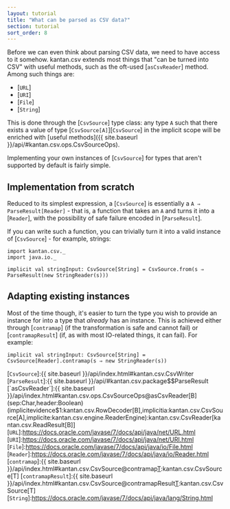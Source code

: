 ```yaml
---
layout: tutorial
title: "What can be parsed as CSV data?"
section: tutorial
sort_order: 8
---
```

Before we can even think about parsing CSV data, we need to have access to it somehow. kantan.csv extends most things
that "can be turned into CSV" with useful methods, such as the oft-used [`asCsvReader`] method. Among such things are:

* [`URL`]
* [`URI`]
* [`File`]
* [`String`]

This is done through the [`CsvSource`] type class: any type `A` such that there exists a value of type
[`CsvSource[A]`][`CsvSource`] in the implicit scope will be enriched with
[useful methods]({{ site.baseurl }}/api/#kantan.csv.ops.CsvSourceOps).

Implementing your own instances of [`CsvSource`] for types that aren't supported by default is fairly simple.

## Implementation from scratch
Reduced to its simplest expression, a [`CsvSource`] is essentially a `A ⇒ ParseResult[Reader]` - that is, a function
that takes an `A` and turns it into a [`Reader`], with the possibility of safe failure encoded in [`ParseResult`].

If you can write such a function, you can trivially turn it into a valid instance of [`CsvSource`] - for example,
strings:

```tut:silent
import kantan.csv._
import java.io._

implicit val stringInput: CsvSource[String] = CsvSource.from(s ⇒ ParseResult(new StringReader(s)))
```


## Adapting existing instances
Most of the time though, it's easier to turn the type you wish to provide an instance for into a type that *already*
has an instance. This is achieved either through [`contramap`] (if the transformation is safe and cannot fail) or
[`contramapResult`] (if, as with most IO-related things, it can fail). For example:

```tut:silent
implicit val stringInput: CsvSource[String] = CsvSource[Reader].contramap(s ⇒ new StringReader(s))
```


[`CsvSource`]:{{ site.baseurl }}/api/index.html#kantan.csv.CsvWriter
[`ParseResult`]:{{ site.baseurl }}/api/#kantan.csv.package$$ParseResult
[`asCsvReader`]:{{ site.baseurl }}/api/index.html#kantan.csv.ops.CsvSourceOps@asCsvReader[B](sep:Char,header:Boolean)(implicitevidence$1:kantan.csv.RowDecoder[B],implicitia:kantan.csv.CsvSource[A],implicite:kantan.csv.engine.ReaderEngine):kantan.csv.CsvReader[kantan.csv.ReadResult[B]]
[`URL`]:https://docs.oracle.com/javase/7/docs/api/java/net/URL.html
[`URI`]:https://docs.oracle.com/javase/7/docs/api/java/net/URI.html
[`File`]:https://docs.oracle.com/javase/7/docs/api/java/io/File.html
[`Reader`]:https://docs.oracle.com/javase/7/docs/api/java/io/Reader.html
[`contramap`]:{{ site.baseurl }}/api/index.html#kantan.csv.CsvSource@contramap[T](f:T=>S):kantan.csv.CsvSource[T]
[`contramapResult`]:{{ site.baseurl }}/api/index.html#kantan.csv.CsvSource@contramapResult[T](f:T=>kantan.csv.ParseResult[S]):kantan.csv.CsvSource[T]
[`String`]:https://docs.oracle.com/javase/7/docs/api/java/lang/String.html
